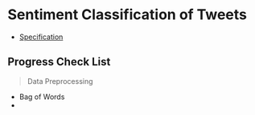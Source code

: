 # Sentiment Classification of Tweets

* [Specification](spec/ass2_spec.pdf)

## Progress Check List
> Data Preprocessing
* Bag of Words
* 

> 